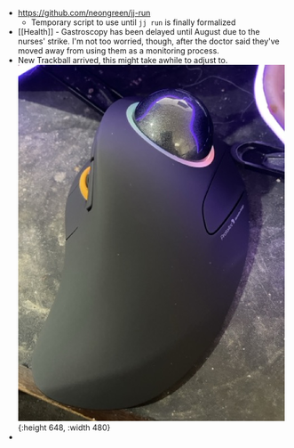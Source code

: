 - https://github.com/neongreen/jj-run
	- Temporary script to use until `jj run` is finally formalized
- [[Health]] - Gastroscopy has been delayed until August due to the nurses' strike. I'm not too worried, though, after the doctor said they've moved away from using them as a monitoring process.
- New Trackball arrived, this might take awhile to adjust to.
   ![ProtoArc EM03.jpeg](../assets/ProtoArc_EM03_1752725046797_0.jpeg){:height 648, :width 480}
-